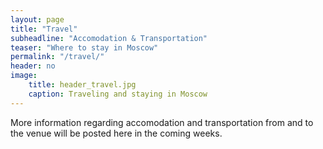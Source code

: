 ```yaml
---
layout: page
title: "Travel"
subheadline: "Accomodation & Transportation"
teaser: "Where to stay in Moscow"
permalink: "/travel/"
header: no
image:
    title: header_travel.jpg
    caption: Traveling and staying in Moscow
---
```


More information regarding accomodation and transportation from and to the venue will be posted here in the coming weeks.